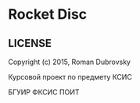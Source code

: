 # Rocket Disc

## LICENSE

Copyright (c) 2015, Roman Dubrovsky

Курсовой проект по предмету КСИС

БГУИР ФКСИС ПОИТ 
